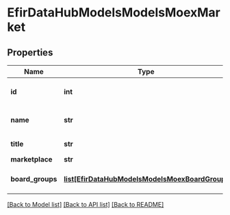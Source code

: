 # EfirDataHubModelsModelsMoexMarket

## Properties
Name | Type | Description | Notes
------------ | ------------- | ------------- | -------------
**id** | **int** | Числовой идентификатор рынка | [optional] 
**name** | **str** | Символьный идентификатор рынка | [optional] 
**title** | **str** | Наименование рынка | [optional] 
**marketplace** | **str** |  | [optional] 
**board_groups** | [**list[EfirDataHubModelsModelsMoexBoardGroup]**](EfirDataHubModelsModelsMoexBoardGroup.md) | Список групп режимов торгов | [optional] 

[[Back to Model list]](../README.md#documentation-for-models) [[Back to API list]](../README.md#documentation-for-api-endpoints) [[Back to README]](../README.md)

